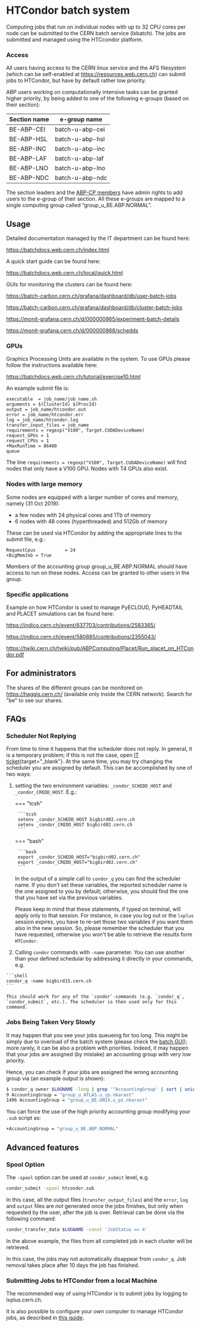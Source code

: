 # HTCondor batch system

Computing jobs that run on individual nodes with up to 32 CPU cores per node can be submitted to the CERN batch service (lxbatch). The jobs are submitted and managed using the HTCcondor platform.

### Access

All users having access to the CERN linux service and the AFS filesystem (which can be self-enabled at https://resources.web.cern.ch) can submit jobs to HTCondor, but have by default rather low priority.

ABP users working on computationally intensive tasks can be granted higher priority, by being added to one of the following e-groups (based on their section):

| Section name  | e-group name    |
| ------------- | ----------------|
| BE-ABP-CEI    | batch-u-abp-cei |
| BE-ABP-HSL    | batch-u-abp-hsl |
| BE-ABP-INC    | batch-u-abp-inc |
| BE-ABP-LAF    | batch-u-abp-laf |
| BE-ABP-LNO    | batch-u-abp-lno |
| BE-ABP-NDC    | batch-u-abp-ndc |

The section leaders and the [ABP-CP members](../abpcp.md#members) have admin rights to add users to the e-group of their section. All these e-groups are mapped to a single computing group called “group_u_BE.ABP.NORMAL”.


## Usage

Detailed documentation managed by the IT department can be found here:

https://batchdocs.web.cern.ch/index.html

A quick start guide can be found here:

https://batchdocs.web.cern.ch/local/quick.html


GUIs for monitoring the clusters can be found here:

https://batch-carbon.cern.ch/grafana/dashboard/db/user-batch-jobs

https://batch-carbon.cern.ch/grafana/dashboard/db/cluster-batch-jobs

https://monit-grafana.cern.ch/d/000000865/experiment-batch-details

https://monit-grafana.cern.ch/d/000000868/schedds


### GPUs

Graphics Processing Units are available in the system. To use GPUs please follow the instructions available here:

https://batchdocs.web.cern.ch/tutorial/exercise10.html

An example submit file is:

```
executable  = job_name/job_name.sh
arguments = $(ClusterId) $(ProcId)
output = job_name/htcondor.out
error = job_name/htcondor.err
log = job_name/htcondor.log
transfer_input_files = job_name
requirements = regexp("V100", Target.CUDADeviceName)
request_GPUs = 1
request_CPUs = 1
+MaxRunTime = 86400
queue
```

The line `requirements = regexp("V100", Target.CUDADeviceName)` will find nodes that only have a V100 GPU. Nodes with T4 GPUs also exist.

### Nodes with large memory

Some nodes are equipped with a larger number of cores and memory, namely (31 Oct 2019):
 - a few nodes with 24 physical cores and 1Tb of memory
 - 6 nodes with 48 cores (hyperthreaded) and 512Gb of memory

These can be used via HTCondor by adding the appropriate lines to the submit file, e.g.:
```
RequestCpus           = 24
+BigMemJob = True
```
Members of the accounting group group_u_BE.ABP.NORMAL should have access to run on these nodes. Access can be granted to other users in the group.

### Specific applications

Example on how HTCondor is used to manage PyECLOUD, PyHEADTAIL and PLACET simulations can be found here:

https://indico.cern.ch/event/637703/contributions/2583365/

https://indico.cern.ch/event/580885/contributions/2355043/

https://twiki.cern.ch/twiki/pub/ABPComputing/Placet/Run_placet_on_HTCondor.pdf

## For administrators

The shares of the different groups can be monitored on https://haggis.cern.ch/ (available only inside the CERN network).
Search for "be" to see our shares.

## FAQs

### Scheduler Not Replying

From time to time it happens that the scheduler does not reply. 
In general, it is a temporary problem; if this is not the case, open [IT ticket](https://cern.service-now.com/service-portal/help.do?t=inc){target="_blank"}.
At the same time, you may try changing the scheduler you are assigned by default.
This can be accomplished by one of two ways:

1. setting the two environment variables:  `_condor_SCHEDD_HOST` and `_condor_CREDD_HOST`.
    E.g.:

    === "tcsh"

        ```tcsh
        setenv _condor_SCHEDD_HOST bigbird02.cern.ch
        setenv _condor_CREDD_HOST bigbird02.cern.ch
        ```

    === "bash"

        ```bash
        export _condor_SCHEDD_HOST="bigbird02.cern.ch"
        export _condor_CREDD_HOST="bigbird02.cern.ch"
        ```

    In the output of a simple call to `condor_q` you can find the scheduler name. If you don't set these variables, the reported scheduler name is the one assigned to you by default; otherwise, you should find the one that you have set via the previous variables.

    Please keep in mind that these statements, if typed on terminal, will apply only to that session.
    For instance, in case you log out or the `lxplus` session expires, you have to re-set those two variables if you want them also in the new session.
    So, please remember the scheduler that you have requested, otherwise you won't be able to retrieve the results form `HTCondor`.
  
  2. Calling `condor` commands with `-name` parameter.
    You can use another than your defined schedular by addressing it directly in your commands, e.g.

    ```shell
    condor_q -name bigbird15.cern.ch
    ```

    This should work for any of the `condor`-commands (e.g. `condor_q`, `condor_submit`, etc.). The scheduler is then used only for this command.

### Jobs Being Taken Very Slowly


It may happen that you see your jobs queueing for too long. This might be simply due to overload of the batch system (please check the [batch GUI](#queue-gui)); more rarely, it can be also a problem with priorities. Indeed, it may happen that your jobs are assigned (by mistake) an accounting group with very low priority. 

Hence, you can check if your jobs are assigned the wrong accounting group via (an example output is shown):

```bash
$ condor_q owner $LOGNAME -long | grep '^AccountingGroup' | sort | uniq -c
9 AccountingGroup = "group_u_ATLAS.u_zp.nkarast"
1496 AccountingGroup = "group_u_BE.UNIX.u_pz.nkarast"
```

You can force the use of the high priority accounting group modifying your `` .sub `` script as:
```bash
+AccountingGroup = "group_u_BE.ABP.NORMAL"
```

## Advanced features

### Spool Option

The `` -spool `` option can be used at `` condor_submit `` level, e.g.

```bash
condor_submit -spool htcondor.sub
```

In this case, all the output files (`` transfer_output_files ``) and the `` error ``, `` log `` and `` output `` files are _not_ generated once the jobs finishes, but only when requested by the user, after the job is over. Retrieval can be done via the following command:

```bash
condor_transfer_data $LOGNAME -const 'JobStatus == 4'
```

In the above example, the files from all completed job in each cluster will be retrieved.

In this case, the jobs may not automatically disappear from `` condor_q ``. Job removal takes place after 10 days the job has finished.



### Submitting Jobs to HTCondor from a local Machine

The recommended way of using HTCondor is to submit jobs by logging to lxplus.cern.ch.

It is also possible to configure your own computer to manage HTCondor jobs, as described in [this guide](../guides/htcondor.md). 
